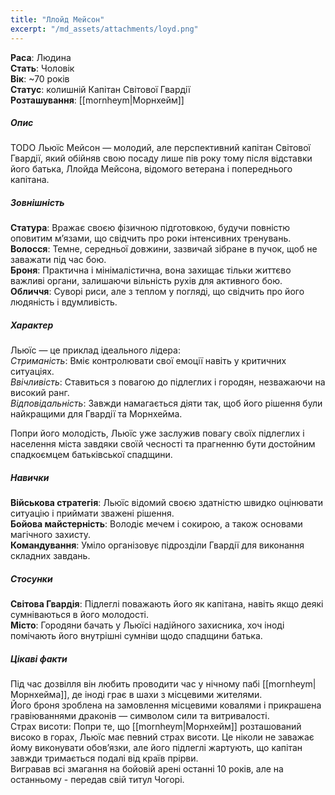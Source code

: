 ```yaml
---
title: "Ллойд Мейсон"
excerpt: "/md_assets/attachments/loyd.png"
---
```


**Раса**: Людина  
**Стать**: Чоловік  
**Вік**: ~70 років  
**Статус**: колишній Капітан Світової Гвардії  
**Розташування**: [[mornheym|Морнхейм]]  

##### Опис
TODO
Льюїс Мейсон — молодий, але перспективний капітан Світової Гвардії, який обійняв свою посаду лише пів року тому після відставки його батька, Ллойда Мейсона, відомого ветерана і попереднього капітана.

##### Зовнішність  
**Статура**: Вражає своєю фізичною підготовкою, будучи повністю оповитим м’язами, що свідчить про роки інтенсивних тренувань.  
**Волосся**: Темне, середньої довжини, зазвичай зібране в пучок, щоб не заважати під час бою.  
**Броня**: Практична і мінімалістична, вона захищає тільки життєво важливі органи, залишаючи вільність рухів для активного бою.  
**Обличчя**: Суворі риси, але з теплом у погляді, що свідчить про його людяність і вдумливість.

##### Характер
Льюїс — це приклад ідеального лідера:  
_Стриманість_: Вміє контролювати свої емоції навіть у критичних ситуаціях.  
_Ввічливість_: Ставиться з повагою до підлеглих і городян, незважаючи на високий ранг.  
_Відповідальність_: Завжди намагається діяти так, щоб його рішення були найкращими для Гвардії та Морнхейма.  

Попри його молодість, Льюїс уже заслужив повагу своїх підлеглих і населення міста завдяки своїй чесності та прагненню бути достойним спадкоємцем батьківської спадщини.

##### Навички

**Військова стратегія**: Льюїс відомий своєю здатністю швидко оцінювати ситуацію і приймати зважені рішення.  
**Бойова майстерність**: Володіє мечем і сокирою, а також основами магічного захисту.  
**Командування**: Уміло організовує підрозділи Гвардії для виконання складних завдань.  

##### Стосунки

**Світова Гвардія**: Підлеглі поважають його як капітана, навіть якщо деякі сумніваються в його молодості.  
**Місто**: Городяни бачать у Льюїсі надійного захисника, хоч іноді помічають його внутрішні сумніви щодо спадщини батька.  

##### Цікаві факти

Під час дозвілля він любить проводити час у нічному пабі [[mornheym|Морнхейма]], де іноді грає в шахи з місцевими жителями.  
Його броня зроблена на замовлення місцевими ковалями і прикрашена гравіюваннями драконів — символом сили та витривалості.  
Страх висоти: Попри те, що [[mornheym|Морнхейм]] розташований високо в горах, Льюїс має певний страх висоти. Це ніколи не заважає йому виконувати обов’язки, але його підлеглі жартують, що капітан завжди тримається подалі від країв прірви.  
Вигравав всі змагання на бойовій арені останні 10 років, але на останньому - передав свій титул Чогорі.
